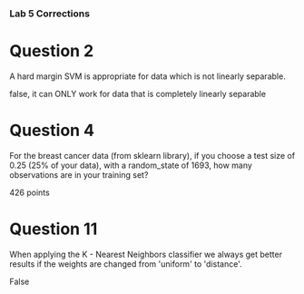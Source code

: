 ### Lab 5 Corrections

# Question 2
	
A hard margin SVM is appropriate for data which is not linearly separable.

false, it can ONLY work for data that is completely linearly separable

# Question 4
For the breast cancer data (from sklearn library), if you choose a test size of 0.25 (25% of your data), with a random_state of 1693, how many observations are in your training set?

426 points

# Question 11
When applying the K - Nearest Neighbors classifier we always get better results if the weights are changed from 'uniform' to 'distance'.

False

